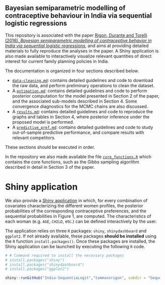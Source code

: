 ## Bayesian semiparametric modelling of contraceptive behaviour in India via sequential logistic regressions

This repository is associated with the paper [Rigon, Durante and Torelli (2016). *Bayesian semiparametric modelling of contraceptive behavior in India via sequential logistic regressions*](https://arxiv.org/abs/1405.7555), and aims at providing detailed materials to fully reproduce the analyses in the paper. A Shiny application is also made available to interactively visualize relevant quantities of direct interest for current family planning policies in India.

The documentation is organized in four sections described below.  

- [`data-cleaning.md`](https://github.com/tommasorigon/India-SequentiaLogit/blob/master/data-cleaning.md): contains detailed guidelines and code to download the raw data, and perform preliminary operations to clean the dataset.
- A [`estimation.md`](https://github.com/tommasorigon/India-SequentiaLogit/blob/master/estimation.md): contains detailed guidelines and code to perform posterior computation for the model presented in Section 2 of the paper, and the associated sub-models described in Section 4. Some convergence diagnostics for the MCMC chains are also discussed.
- A [`results.md`](https://github.com/tommasorigon/India-SequentiaLogit/blob/master/results.md): contains detailed guidelines and code to reproduce the graphs and tables in Section 4, where posterior inference under the proposed model is performed.
- A [`predictive_pref.md`](https://github.com/tommasorigon/India-SequentiaLogit/blob/master/predictive_perf.md): contains detailed guidelines and code to study out-of-sample predictive performance, and compare results with relevant competitors.

These sections should be executed in order.

In the repository we also made available the file [`core_functions.R`](https://github.com/tommasorigon/India-SequentiaLogit/blob/master/core_functions.R) which contains the core functions, such as the Gibbs sampling algorithm described in detail in Section 3 of the paper.

# Shiny application

We also provide a [Shiny application](https://github.com/tommasorigon/India-SequentiaLogit/tree/master/SequentiaLogisticApp) in which, for every combination of covariates characterizing the different women profiles, the posterior probabilities of the corresponding contraceptive preferences, and the sequential probabilities in Figure 1, are computed. The characteristics of each woman (e.g. `AGE`, `CHILD`, etc.) can be defined interactively by the user.

The application relies on three `R` packages: `shiny`, `shinydashboard` and `ggplot2`. If not already available, these packages **should be installed** using the `R` function `install.packages()`. Once these packages are installed, the Shiny application can be launched by executing the following `R` code.

```r
# # Command required to install the necessary packages
# install.packages("shiny")
# install.packages("shinydashboard")
# install.packages("ggplot2")

shiny::runGitHub("India-SequentiaLogit","tommasorigon", subdir = "SequentiaLogisticApp")
```
